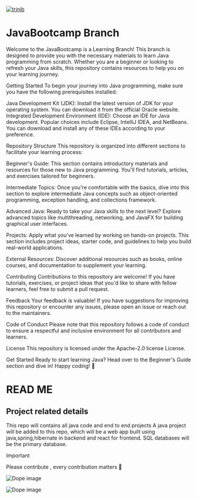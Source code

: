 
<a data-hydro-click="{&quot;event_type&quot;:&quot;explore.click&quot;,&quot;payload&quot;:{&quot;click_context&quot;:&quot;REPOSITORY_CARD&quot;,&quot;click_target&quot;:&quot;REPOSITORY&quot;,&quot;click_visual_representation&quot;:&quot;REPOSITORY_IMAGE&quot;,&quot;actor_id&quot;:146609296,&quot;record_id&quot;:462900780,&quot;originating_url&quot;:&quot;https://github.com/topics/awesome-github-profiles&quot;,&quot;user_id&quot;:146609296}}" data-hydro-click-hmac="b99025b6cf5fd0c63e7303543157d33b890f3690d6dcfe59cb1424cd9504eddb" data-turbo="false" style="max-height:275px" href="/trinib/trinib" data-view-component="true" class="overflow-hidden flex-items-center rounded-top-2 Link color-border-muted border-bottom d-flex position-relative">
      <img loading="lazy" src="https://repository-images.githubusercontent.com/462900780/0a10af70-6cbf-46df-9071-0ff586a3b1d6" alt="trinib" class="d-block width-full">
</a>


# JavaBootcamp Branch

Welcome to the JavaBootcamp is a Learning Branch! This branch is designed to provide you with the necessary materials to learn Java programming from scratch. Whether you are a beginner or looking to refresh your Java skills, this repository contains resources to help you on your learning journey.

Getting Started
To begin your journey into Java programming, make sure you have the following prerequisites installed:

Java Development Kit (JDK): Install the latest version of JDK for your operating system. You can download it from the official Oracle website.
Integrated Development Environment (IDE): Choose an IDE for Java development. Popular choices include Eclipse, IntelliJ IDEA, and NetBeans. You can download and install any of these IDEs according to your preference.

Repository Structure
This repository is organized into different sections to facilitate your learning process:

Beginner's Guide: This section contains introductory materials and resources for those new to Java programming. You'll find tutorials, articles, and exercises tailored for beginners.

Intermediate Topics: Once you're comfortable with the basics, dive into this section to explore intermediate Java concepts such as object-oriented programming, exception handling, and collections framework.

Advanced Java: Ready to take your Java skills to the next level? Explore advanced topics like multithreading, networking, and JavaFX for building graphical user interfaces.

Projects: Apply what you've learned by working on hands-on projects. This section includes project ideas, starter code, and guidelines to help you build real-world applications.

External Resources: Discover additional resources such as books, online courses, and documentation to supplement your learning.

Contributing
Contributions to this repository are welcome! If you have tutorials, exercises, or project ideas that you'd like to share with fellow learners, feel free to submit a pull request.

Feedback
Your feedback is valuable! If you have suggestions for improving this repository or encounter any issues, please open an issue or reach out to the maintainers.

Code of Conduct
Please note that this repository follows a code of conduct to ensure a respectful and inclusive environment for all contributors and learners.

License
This repository is licensed under the Apache-2.0 license License.

Get Started
Ready to start learning Java? Head over to the Beginner's Guide section and dive in! Happy coding! 🚀

# READ ME

## Project related details

This repo will contains all java code and end to end projects 
A java project will be added to this repo, which will be a web app built using java,spring,hibernate in backend and react for frontend.
SQL databases will be the primary database. 


> [!IMPORTANT]
> Please contribute , every contribution matters :handshake:

![Dope image](https://octodex.github.com/images/catstello.png)



![Dope image](https://octodex.github.com/images/daftpunktocat-guy.gif)


